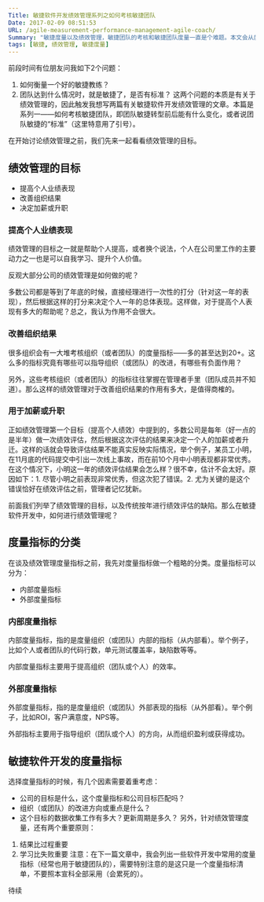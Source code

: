 ```yaml
---
Title: 敏捷软件开发绩效管理系列之如何考核敏捷团队
Date: 2017-02-09 08:51:53
URL: /agile-measurement-performance-management-agile-coach/
Summary: "敏捷度量以及绩效管理，敏捷团队的考核和敏捷团队度量一直是个难题。本文会从度量的目标开始，然后进一步阐述度量的指标有哪些。"
tags: [敏捷, 绩效管理, 敏捷度量]
---
```


前段时间有位朋友问我如下2个问题：

1.  如何衡量一个好的敏捷教练？
2.  团队达到什么情况时，就是敏捷了，是否有标准？
这两个问题的本质是有关于绩效管理的，因此触发我想写两篇有关敏捷软件开发绩效管理的文章。本篇是系列一——如何考核敏捷团队，即团队敏捷转型前后能有什么变化，或者说团队敏捷的“标准”（这里特意用了引号）。

在开始讨论绩效管理之前，我们先来一起看看绩效管理的目标。

## 绩效管理的目标

*   提高个人业绩表现
*   改善组织结果
*   决定加薪或升职

### 提高个人业绩表现

绩效管理的目标之一就是帮助个人提高，或者换个说法，个人在公司里工作的主要动力之一也是可以自我学习、提升个人价值。

反观大部分公司的绩效管理是如何做的呢？

多数公司都是等到了年底的时候，直接经理进行一次性的打分（针对这一年的表现），然后根据这样的打分来决定个人一年的总体表现。这样做，对于提高个人表现有多大的帮助呢？总之，我认为作用不会很大。

### 改善组织结果

很多组织会有一大堆考核组织（或者团队）的度量指标——多的甚至达到20+。这么多的指标究竟有哪些可以指导组织（或团队）的改进，有哪些有负面作用？

另外，这些考核组织（或者团队）的指标往往掌握在管理者手里（团队成员并不知道）。那么这样的绩效管理对于改善组织结果的作用有多大，是值得商榷的。

### 用于加薪或升职

正如绩效管理第一个目标（提高个人绩效）中提到的，多数公司是每年（好一点的是半年）做一次绩效评估，然后根据这次评估的结果来决定一个人的加薪或者升迁。这样的话就会导致评估结果不能真实反映实际情况，举个例子，某员工小明，在11月底的代码提交中引出一次线上事故，而在前10个月中小明表现都非常优秀。在这个情况下，小明这一年的绩效评估结果会怎么样？很不幸，估计不会太好。原因如下：1. 尽管小明之前表现非常优秀，但这次犯了错误。2. 尤为关键的是这个错误恰好在绩效评估之前，管理者记忆犹新。

前面我们列举了绩效管理的目标，以及传统按年进行绩效评估的缺陷。那么在敏捷软件开发中，如何进行绩效管理呢？

## 度量指标的分类

在谈及绩效管理度量指标之前，我先对度量指标做一个粗略的分类。度量指标可以分为：

*   内部度量指标
*   外部度量指标

### 内部度量指标

内部度量指标，指的是度量组织（或团队）内部的指标（从内部看）。举个例子，比如个人或者团队的代码行数，单元测试覆盖率，缺陷数等等。

内部度量指标主要用于提高组织（团队或个人）的效率。

### 外部度量指标

外部度量指标，指的是度量组织（或团队）外部表现的指标（从外部看）。举个例子，比如ROI，客户满意度，NPS等。

外部指标主要用于指导组织（团队或个人）的方向，从而组织盈利或获得成功。

## 敏捷软件开发的度量指标

选择度量指标的时候，有几个因素需要着重考虑：

*   公司的目标是什么，这个度量指标和公司目标匹配吗？
*   组织（或团队）的改进方向或重点是什么？
*   这个目标的数据收集工作有多大？更新周期是多久？
另外，针对绩效管理度量，还有两个重要原则：

1.  结果比过程重要
2.  学习比失败重要
注意：在下一篇文章中，我会列出一些软件开发中常用的度量指标（经常也用于敏捷团队的），需要特别注意的是这只是一个度量指标清单，不要照本宣科全部采用（会累死的）。

待续